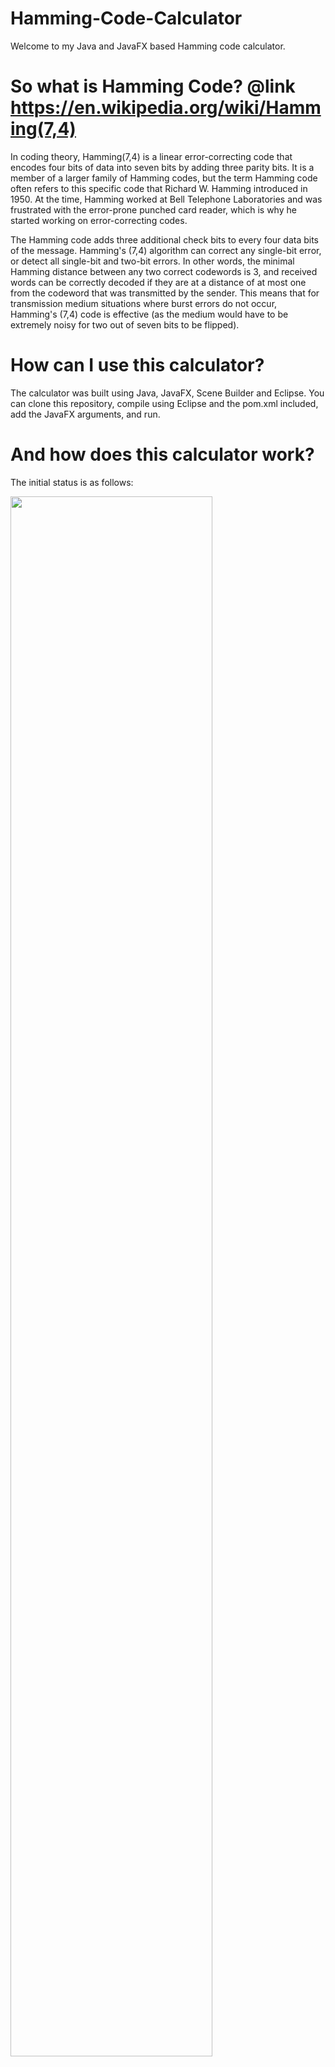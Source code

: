 # Hamming-Code-Calculator

Welcome to my Java and JavaFX based Hamming code calculator. 

# So what is Hamming Code? @link https://en.wikipedia.org/wiki/Hamming(7,4)

In coding theory, Hamming(7,4) is a linear error-correcting code that encodes four bits of data into seven bits by adding three parity bits. 
It is a member of a larger family of Hamming codes, but the term Hamming code often refers to this specific code that Richard W. Hamming introduced in 1950. 
At the time, Hamming worked at Bell Telephone Laboratories and was frustrated with the error-prone punched card reader, which is why he started working on error-correcting codes.

The Hamming code adds three additional check bits to every four data bits of the message. 
Hamming's (7,4) algorithm can correct any single-bit error, or detect all single-bit and two-bit errors. 
In other words, the minimal Hamming distance between any two correct codewords is 3, and received words can be correctly decoded if they are at a distance of at most one from the codeword that was transmitted by the sender. 
This means that for transmission medium situations where burst errors do not occur, Hamming's (7,4) code is effective (as the medium would have to be extremely noisy for two out of seven bits to be flipped).

# How can I use this calculator?

The calculator was built using Java, JavaFX, Scene Builder and Eclipse.
You can clone this repository, compile using Eclipse and the pom.xml included, add the JavaFX arguments, and run.

# And how does this calculator work?

The initial status is as follows:

<img src="/assets/1.png" width=80% height=80%> 

After entering a 4 bits binary sequence, the hamming code codified value is displayed:

<img src="/assets/2.png" width=80% height=80%> 

If an invalid value is entered, an error message is displayed:

<img src="/assets/3.png" width=80% height=80%> 
